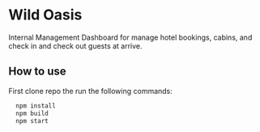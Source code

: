 # Wild Oasis

Internal Management Dashboard for manage hotel bookings, cabins, and check in and check out guests at arrive.

## How to use

First clone repo the run the following commands:

```javascript
  npm install
  npm build
  npm start
```
